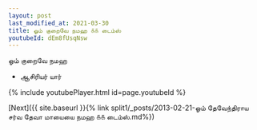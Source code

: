 ```yaml
---
layout: post
last_modified_at: 2021-03-30
title: ஓம் குறைவே நமஹ ௧௧ டைம்ஸ்
youtubeId: dEm8fUsqNsw
---
```

 
 
 ஓம் குறைவே நமஹ  
 
 -  ஆசிரியர் யார் 
 
  
 
  
 
 
 
 
 
 


{% include youtubePlayer.html id=page.youtubeId %}
 
[Next]({{ site.baseurl }}{% link  split1/_posts/2013-02-21-ஓம் தேவேந்திராய சர்வ தேவா மாயையை நமஹ ௧௧ டைம்ஸ்.md%})
 
